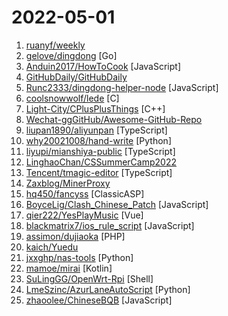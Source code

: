# 2022-05-01

1. [ruanyf/weekly](https://github.com/ruanyf/weekly "科技爱好者周刊，每周五发布") 
2. [gelove/dingdong](https://github.com/gelove/dingdong "叮咚买菜助手, 直接下载并运行, 不需要安装环境, 不需要下载源码！！！") [Go]
3. [Anduin2017/HowToCook](https://github.com/Anduin2017/HowToCook "程序员在家做饭方法指南。Programmer's guide about how to cook at home (Chinese only).") [JavaScript]
4. [GitHubDaily/GitHubDaily](https://github.com/GitHubDaily/GitHubDaily "坚持分享 GitHub 上高质量、有趣实用的开源技术教程、开发者工具、编程网站、技术资讯。A list cool, interesting projects of GitHub.") 
5. [Runc2333/dingdong-helper-node](https://github.com/Runc2333/dingdong-helper-node "使用iOS客户端原生API，支持高峰期下单、支持捡漏、支持多账号、支持webhook通知（需自行实现对端）") [JavaScript]
6. [coolsnowwolf/lede](https://github.com/coolsnowwolf/lede "Lean's OpenWrt source") [C]
7. [Light-City/CPlusPlusThings](https://github.com/Light-City/CPlusPlusThings "C++那些事") [C++]
8. [Wechat-ggGitHub/Awesome-GitHub-Repo](https://github.com/Wechat-ggGitHub/Awesome-GitHub-Repo "收集整理 GitHub 上高质量、有趣的开源项目。") 
9. [liupan1890/aliyunpan](https://github.com/liupan1890/aliyunpan "阿里云盘小白羊版 阿里云盘PC版 aliyundriver") [TypeScript]
10. [why20021008/hand-write](https://github.com/why20021008/hand-write "模拟手写效果，节约时间。") [Python]
11. [liyupi/mianshiya-public](https://github.com/liyupi/mianshiya-public "干净免费的面试刷题网站，帮助大家拿到满意的 offer！💎 React 前端 + Node 后端 + 云开发全栈项目 by 程序员鱼皮") [TypeScript]
12. [LinghaoChan/CSSummerCamp2022](https://github.com/LinghaoChan/CSSummerCamp2022 "关于2022年CS保研夏令营通知公告的汇总。欢迎大家积极分享夏令营信息，资瓷一下互联网精神吼不吼啊？") 
13. [Tencent/tmagic-editor](https://github.com/Tencent/tmagic-editor "") [TypeScript]
14. [Zaxblog/MinerProxy](https://github.com/Zaxblog/MinerProxy "MinerProxy(中文名：加密挖全球 )，采用IOCP超高性能的网络框架编写，具有稳定性高，传输速度快，并发强等优点。可快速实现一键搭建任意矿池（ETH/ETC/RVN/ERGO/AE/BTC等）的中转节点，支持SSL加密，支持SSL矿池，支持任意第三方挖矿软件(包括OS系统)，支持协议模拟功能，内网无需客户端即可SSL加密传输至VPS解密，并同时支持5个矿池的转发，有精准清晰的矿机数据展示列表，可方便配置合理抽水，自动拦截抽水增加业主算力。在保持业主算力不受大的影响的情况下，给予VPS搭建者一定的运营费用。") 
15. [hq450/fancyss](https://github.com/hq450/fancyss "fancyss is a project providing tools to across the GFW on asuswrt/merlin based router.") [ClassicASP]
16. [BoyceLig/Clash_Chinese_Patch](https://github.com/BoyceLig/Clash_Chinese_Patch "Clash For Windows 汉化补丁和汉化脚本") [JavaScript]
17. [qier222/YesPlayMusic](https://github.com/qier222/YesPlayMusic "高颜值的第三方网易云播放器，支持 Windows / macOS / Linux") [Vue]
18. [blackmatrix7/ios_rule_script](https://github.com/blackmatrix7/ios_rule_script "各平台的分流规则、复写规则及自动化脚本。") [JavaScript]
19. [assimon/dujiaoka](https://github.com/assimon/dujiaoka "🦄独角数卡(自动售货系统)-开源式站长自动化售货解决方案、高效、稳定、快速！🚀🚀🎉🎉") [PHP]
20. [kaich/Yuedu](https://github.com/kaich/Yuedu "阅读 - iOS版本") 
21. [jxxghp/nas-tools](https://github.com/jxxghp/nas-tools "NAS媒体库资源归集、整理自动化工具") [Python]
22. [mamoe/mirai](https://github.com/mamoe/mirai "高效率 QQ 机器人支持库") [Kotlin]
23. [SuLingGG/OpenWrt-Rpi](https://github.com/SuLingGG/OpenWrt-Rpi "Raspberry Pi & NanoPi R2S/R4S & G-Dock & x86 OpenWrt Compile Project. (Based on Github Action / Daily Update)") [Shell]
24. [LmeSzinc/AzurLaneAutoScript](https://github.com/LmeSzinc/AzurLaneAutoScript "Azur Lane bot (CN/EN/JP/TW) 碧蓝航线脚本 | 无缝委托科研，全自动大世界") [Python]
25. [zhaoolee/ChineseBQB](https://github.com/zhaoolee/ChineseBQB "🇨🇳 Chinese sticker pack,More joy / 表情包的博物馆, Github最有毒的仓库, 中国表情包大集合, 聚欢乐~") [JavaScript]
